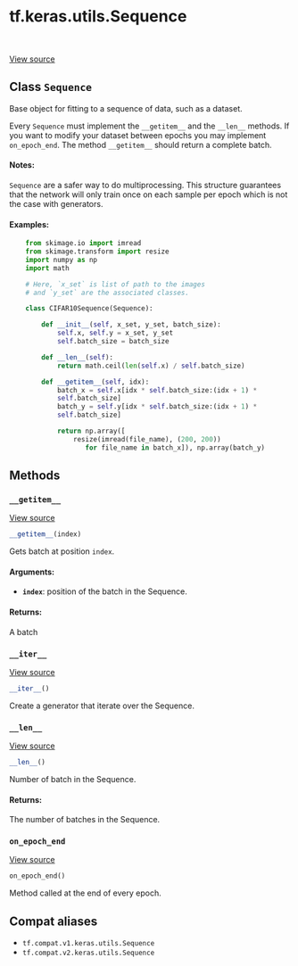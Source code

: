 <div itemscope itemtype="http://developers.google.com/ReferenceObject">
<meta itemprop="name" content="tf.keras.utils.Sequence" />
<meta itemprop="path" content="Stable" />
<meta itemprop="property" content="__getitem__"/>
<meta itemprop="property" content="__iter__"/>
<meta itemprop="property" content="__len__"/>
<meta itemprop="property" content="on_epoch_end"/>
</div>

# tf.keras.utils.Sequence

<!-- Insert buttons and diff -->

<table class="tfo-notebook-buttons tfo-api" align="left">
</table>

<a target="_blank" href="/code/stable/tensorflow/python/keras/utils/data_utils.py">View source</a>



## Class `Sequence`

Base object for fitting to a sequence of data, such as a dataset.



<!-- Placeholder for "Used in" -->

Every `Sequence` must implement the `__getitem__` and the `__len__` methods.
If you want to modify your dataset between epochs you may implement
`on_epoch_end`.
The method `__getitem__` should return a complete batch.

#### Notes:



`Sequence` are a safer way to do multiprocessing. This structure guarantees
that the network will only train once
 on each sample per epoch which is not the case with generators.

#### Examples:



```python
    from skimage.io import imread
    from skimage.transform import resize
    import numpy as np
    import math

    # Here, `x_set` is list of path to the images
    # and `y_set` are the associated classes.

    class CIFAR10Sequence(Sequence):

        def __init__(self, x_set, y_set, batch_size):
            self.x, self.y = x_set, y_set
            self.batch_size = batch_size

        def __len__(self):
            return math.ceil(len(self.x) / self.batch_size)

        def __getitem__(self, idx):
            batch_x = self.x[idx * self.batch_size:(idx + 1) *
            self.batch_size]
            batch_y = self.y[idx * self.batch_size:(idx + 1) *
            self.batch_size]

            return np.array([
                resize(imread(file_name), (200, 200))
                   for file_name in batch_x]), np.array(batch_y)
```

## Methods

<h3 id="__getitem__"><code>__getitem__</code></h3>

<a target="_blank" href="/code/stable/tensorflow/python/keras/utils/data_utils.py">View source</a>

``` python
__getitem__(index)
```

Gets batch at position `index`.


#### Arguments:


* <b>`index`</b>: position of the batch in the Sequence.


#### Returns:

A batch


<h3 id="__iter__"><code>__iter__</code></h3>

<a target="_blank" href="/code/stable/tensorflow/python/keras/utils/data_utils.py">View source</a>

``` python
__iter__()
```

Create a generator that iterate over the Sequence.


<h3 id="__len__"><code>__len__</code></h3>

<a target="_blank" href="/code/stable/tensorflow/python/keras/utils/data_utils.py">View source</a>

``` python
__len__()
```

Number of batch in the Sequence.


#### Returns:

The number of batches in the Sequence.


<h3 id="on_epoch_end"><code>on_epoch_end</code></h3>

<a target="_blank" href="/code/stable/tensorflow/python/keras/utils/data_utils.py">View source</a>

``` python
on_epoch_end()
```

Method called at the end of every epoch.
    





## Compat aliases

* `tf.compat.v1.keras.utils.Sequence`
* `tf.compat.v2.keras.utils.Sequence`

